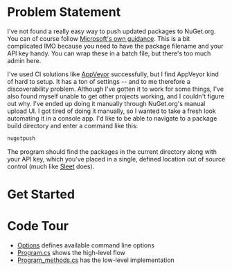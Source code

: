 # Problem Statement
I've not found a really easy way to push updated packages to NuGet.org. You can of course follow [Microsoft's own guidance](https://learn.microsoft.com/en-us/nuget/nuget-org/publish-a-package#use-the-dotnet-cli). This is a bit complicated IMO because you need to have the package filename and your API key handy. You can wrap these in a batch file, but there's too much admin here.

I've used CI solutions like [AppVeyor](https://www.appveyor.com/) successfully, but I find AppVeyor kind of hard to setup. It has a ton of settings -- and to me therefore a discoverability problem. Although I've gotten it to work for some things, I've also found myself unable to get other projects working, and I couldn't figure out why. I've ended up doing it manually through NuGet.org's manual upload UI. I got tired of doing it manually, so I wanted to take a fresh look automating it in a console app. I'd like to be able to navigate to a package build directory and enter a command like this:

```cmd
nugetpush
```
The program should find the packages in the current directory along with your API key, which you've placed in a single, defined location out of source control (much like [Sleet](https://github.com/emgarten/Sleet) does).

# Get Started

# Code Tour
- [Options](https://github.com/adamfoneil/NuGetPush/blob/master/NuGetPush.CLI/Options.cs) defines available command line options
- [Program.cs](https://github.com/adamfoneil/NuGetPush/blob/master/NuGetPush.CLI/Program.cs) shows the high-level flow
- [Program_methods.cs](https://github.com/adamfoneil/NuGetPush/blob/master/NuGetPush.CLI/Program_methods.cs) has the low-level implementation
